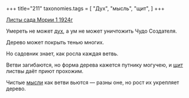 +++
title="211"
taxonomies.tags = [
 "Дух",
 "мысль",
 "щит",
]
+++

[Листы сада Мории 1 1924г](/agni/1924)

Умереть не может [дух](/tags/Дух), а ум не может уничтожить Чудо Создателя.   

Дерево может покрыть тенью многих.   

Но садовник знает, как росла каждая ветвь.   

Ветви загибаются, но форма дерева кажется путнику могучею, и [щит](/tags/щит) листвы даёт приют прохожим.   

Чистые [мысли](/tags/мысль) как ветви вьются — разны оне, но рост их укрепляет дерево.   

